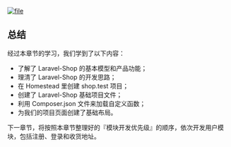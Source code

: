 [![](https://iocaffcdn.phphub.org/uploads/images/201806/12/1/Owic58YjaW.jpeg?imageView2/2/w/1240/h/0 "file")](https://iocaffcdn.phphub.org/uploads/images/201806/12/1/Owic58YjaW.jpeg?imageView2/2/w/1240/h/0)

## 总结

经过本章节的学习，我们学到了以下内容：

* 了解了 Laravel-Shop 的基本模型和产品功能；
* 理清了 Laravel-Shop 的开发思路；
* 在 Homestead 里创建 shop.test 项目；
* 创建了 Laravel-Shop 基础项目文件；
* 利用 Composer.json 文件来加载自定义函数；
* 为我们的项目页面创建了基础布局。

下一章节，将按照本章节整理好的『模块开发优先级』的顺序，依次开发用户模块，包括注册、登录和收货地址。

